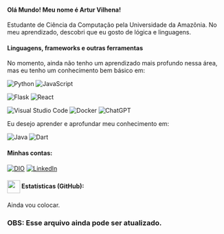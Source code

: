 #### Olá Mundo! Meu nome é Artur Vilhena!

Estudante de Ciência da Computação pela Universidade da Amazônia. No meu aprendizado, descobri que eu gosto de lógica e linguagens.

#### Linguagens, frameworks e outras ferramentas

No momento, ainda não tenho um aprendizado mais profundo nessa área, mas eu tenho um conhecimento bem básico em:

![Python]()
![JavaScript]()</div>

![Flask]()
![React]()</div>

![Visual Studio Code](https://img.shields.io/badge/Visual%20Studio%20Code-%232D9EEA?style=flat-square&labelColor=%23414141&logo=visual-studio-code&logoColor=white)
![Docker]()
![ChatGPT](https://img.shields.io/badge/ChatGPT-%231A9A7A?style=flat-square&labelColor=%23414141&logo=openai&logoColor=white)</div></div>

Eu desejo aprender e aprofundar meu conhecimento em:

![Java]()
![Dart](https://img.shields.io/badge/Dart-%232AAEE9?style=flat-square&labelColor=%23414141&logo=dart&logoColor=white)</div>

#### Minhas contas:

[![DIO]()](https://www.dio.me/users/artur_vilhena13)
[![LinkedIn]()](https://www.linkedin.com/in/artur-vilhena-4748282a9/)

#### <img src="https://github.githubassets.com/images/modules/logos_page/GitHub-Mark.png" width="30" style="vertical-align: middle;"> Estatísticas (GitHub): 

Ainda vou colocar.

### OBS: Esse arquivo ainda pode ser atualizado.

#
